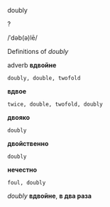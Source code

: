 doubly

?

/ˈdəb(ə)lē/

Definitions of _doubly_

adverb
**вдвойне**

    doubly, double, twofold
**вдвое**

    twice, double, twofold, doubly
**двояко**

    doubly
**двойственно**

    doubly
**нечестно**

    foul, doubly

_doubly_
**вдвойне**, **в два раза**